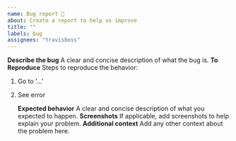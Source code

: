 ```yaml
---
name: Bug report 🐞
about: Create a report to help us improve
title: ""
labels: bug
assignees: "travisboss"
---
```


**Describe the bug**
A clear and concise description of what the bug is.
**To Reproduce**
Steps to reproduce the behavior:

1. Go to '...'
2. See error

   **Expected behavior**
   A clear and concise description of what you expected to happen.
   **Screenshots**
   If applicable, add screenshots to help explain your problem.
   **Additional context**
   Add any other context about the problem here.
